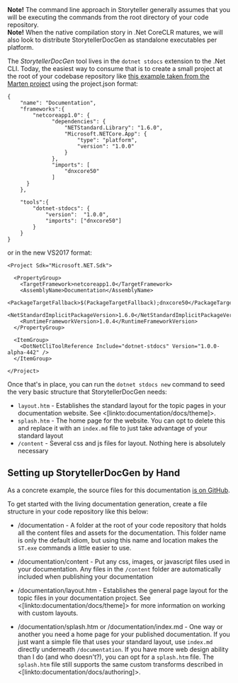 <!--Title: Getting Started with Documentation Generation-->

<div class="alert alert-info" role="alert"><strong>Note!</strong> The command line approach in Storyteller generally assumes that you will be executing the commands from the root directory of your code repository. </div>

<div class="alert alert-info" role="alert"><strong>Note!</strong> When the native compilation story in .Net CoreCLR matures, we will also look to distribute
StorytellerDocGen as standalone executables per platform. </div>

The _StorytellerDocGen_ tool lives in the `dotnet stdocs` extension to the .Net CLI. Today, the easiest way to consume that 
is to create a small project at the root of your codebase repository like [this example taken from the Marten project](https://github.com/JasperFx/marten/blob/master/project.json)
using the project.json format:

```
{
	"name": "Documentation",
	"frameworks":{
	    "netcoreapp1.0": {
			  "dependencies": {
				  "NETStandard.Library": "1.6.0",
				  "Microsoft.NETCore.App": {
					  "type": "platform",
					  "version": "1.0.0"
				  }
			  },
			  "imports": [
				  "dnxcore50"
			  ]
      }
    },
	
	"tools":{
		"dotnet-stdocs": {
			"version":  "1.0.0",
			"imports": ["dnxcore50"]
		}
	}
}
```

or in the new VS2017 format:

```
<Project Sdk="Microsoft.NET.Sdk">

  <PropertyGroup>
    <TargetFramework>netcoreapp1.0</TargetFramework>
    <AssemblyName>Documentation</AssemblyName>
    <PackageTargetFallback>$(PackageTargetFallback);dnxcore50</PackageTargetFallback>
    <NetStandardImplicitPackageVersion>1.6.0</NetStandardImplicitPackageVersion>
    <RuntimeFrameworkVersion>1.0.4</RuntimeFrameworkVersion>
  </PropertyGroup>

  <ItemGroup>
    <DotNetCliToolReference Include="dotnet-stdocs" Version="1.0.0-alpha-442" />
  </ItemGroup>

</Project>
```

Once that's in place, you can run the `dotnet stdocs new` command to seed the very basic structure that 
StorytellerDocGen needs:

* `layout.htm` - Establishes the standard layout for the topic pages in your documentation website. See <[linkto:documentation/docs/theme]>.
* `splash.htm` - The home page for the website. You can opt to delete this and replace it with an `index.md` file
  to just take advantage of your standard layout
* `/content` - Several css and js files for layout. Nothing here is absolutely necessary



## Setting up StorytellerDocGen by Hand

As a concrete example, the source files for this documentation [is on GitHub](https://github.com/storyteller/Storyteller/tree/master/documentation).

To get started with the living documentation generation, create a file structure in your code repository like this below:

* /documentation - A folder at the root of your code repository that holds all the content files and assets for the documentation. This folder name is only the default idiom, but using this name and location makes the `ST.exe` commands a little easier to use.

* /documentation/content - Put any css, images, or javascript files used in your documentation. Any files in the `/content` folder are automatically included when publishing your documentation

* /documentation/layout.htm - Establishes the general page layout for the topic files in your documentation project. See <[linkto:documentation/docs/theme]> for more information on working with custom layouts.

* /documentation/splash.htm or /documentation/index.md - One way or another you need a home page for your published documentation. If you just want a simple file that uses your standard layout, use `index.md` directly underneath `/documentation`. If you have more web design ability than I do (and who doesn't?), you can opt for a `splash.htm` file. The `splash.htm` file still supports the same custom transforms described in <[linkto:documentation/docs/authoring]>.
